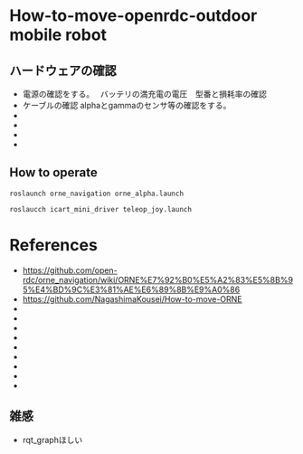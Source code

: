 # How-to-move-openrdc-outdoor mobile robot
## ハードウェアの確認
* 電源の確認をする。　
バッテリの満充電の電圧　型番と損耗率の確認
* ケーブルの確認
alphaとgammaのセンサ等の確認をする。
* 
* 
* 
* 

## How to operate

```
roslaunch orne_navigation orne_alpha.launch
```
```
roslaucch icart_mini_driver teleop_joy.launch
```
# References
* https://github.com/open-rdc/orne_navigation/wiki/ORNE%E7%92%B0%E5%A2%83%E5%8B%95%E4%BD%9C%E3%81%AE%E6%89%8B%E9%A0%86
* https://github.com/NagashimaKousei/How-to-move-ORNE
* 
* 
* 
* 
* 
* 
* 
* 
* 
## 雑感
* rqt_graphほしい